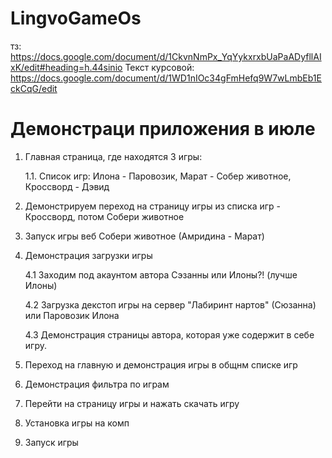 # LingvoGameOs
тз: https://docs.google.com/document/d/1CkvnNmPx_YqYykxrxbUaPaADyfllAIxK/edit#heading=h.44sinio
Текст курсовой: https://docs.google.com/document/d/1WD1nIOc34gFmHefq9W7wLmbEb1EckCqG/edit

# Демонстраци приложения в июле

1. Главная страница, где находятся 3 игры:

   1.1. Список игр: Илона - Паровозик, Марат - Собер животное, Кроссворд - Дэвид
     
3. Демонстрируем переход на страницу игры из списка игр - Кроссворд, потом Собери животное
4. Запуск игры веб Собери животное (Амридина - Марат)
5. Демонстрация загрузки игры

   4.1 Заходим под акаунтом автора Сэзанны или Илоны?! (лучше Илоны)

   4.2 Загрузка декстоп игры на сервер "Лабиринт нартов" (Сюзанна) или Паровозик Илона

   4.3 Демонстрация страницы автора, которая уже содержит в себе игру.
7. Переход на главную и демонстрация игры в общнм списке игр
8. Демонстрация фильтра по играм
9. Перейти на страницу игры и нажать скачать игру
10. Установка игры на комп
11. Запуск игры


